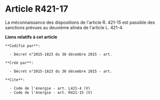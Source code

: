 # Article R421-17

La méconnaissance des dispositions de l'article R. 421-15 est passible des sanctions prévues au deuxième alinéa de l'article
L. 421-4.

**Liens relatifs à cet article**

	**Codifié par**:

	  - Décret n°2015-1823 du 30 décembre 2015 - art.

	**Créé par**:

	  - Décret n°2015-1823 du 30 décembre 2015 - art.

	**Cite**:

	  - Code de l'énergie - art. L421-4 (V)
	  - Code de l'énergie - art. R421-15 (V)
